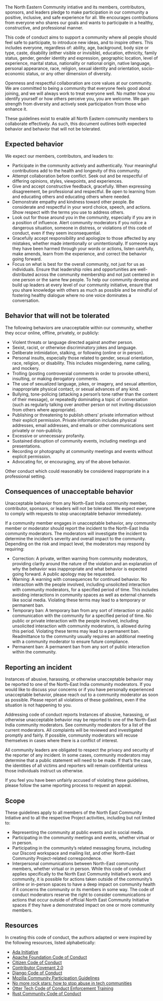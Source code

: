 The North Eastern Community intiative and its members, contributors, sponsors, and leaders pledge to make participation in our community a positive, inclusive, and safe experience for all. 
We encourages contributions from everyone who shares our goals and wants to participate in a healthy, constructive, and professional manner.

This code of conduct aims to support a community where all people should feel safe to participate, to introduce new ideas, and to inspire others. 
This includes everyone, regardless of: ability, age, background, body size or type, caste, disability (either visible or invisible), education, ethnicity, family status, gender, gender identity and expression, geographic location, level of experience, marital status, nationality or national origin, native language, personal appearance, race, religion, sexual identity and orientation, socio-economic status, or any other dimension of diversity.

Openness and respectful collaboration are core values at our community. We are committed to being a community that everyone feels good about joining, and we will always work to treat everyone well. No matter how you identify yourself or how others perceive you, you are welcome. We gain strength from diversity and actively seek participation from those who enhance it.

These guidelines exist to enable all North Eastern community members to collaborate effectively. As such, this document outlines both expected behavior and behavior that will not be tolerated.

## Expected behavior
We expect our members, contributors, and leaders to:

- Participate in the community actively and authentically. Your meaningful contributions add to the health and longevity of this community.
- Attempt collaboration before conflict. Seek out and be respectful of differing opinions, styles, viewpoints, and experiences.
- Give and accept constructive feedback, gracefully. When expressing disagreement, be professional and respectful. Be open to learning from and educating others and educating others where needed.
- Demonstrate empathy and kindness toward other people. Be considerate and respectful in your word choice, speech, and actions. Show respect with the terms you use to address others.
- Look out for those around you in the community, especially if you are in a position of influence. Alert community moderators if you notice a dangerous situation, someone in distress, or violations of this code of conduct, even if they seem inconsequential.
- Gracefully accept responsibility and apologize to those affected by any mistakes, whether made intentionally or unintentionally. If someone says they have been harmed through your words or actions, listen carefully, make amends, learn from the experience, and correct the behavior going forward.
- Focus on what is best for the overall community, not just for us as individuals. Ensure that leadership roles and opportunities are well-distributed across the community membership and not just centered in one person or the same few people. To help our community develop and build up leaders at every level of our community initiative, ensure that you share knowledge with others as much as possible and be mindful of fostering healthy dialogue where no one voice dominates a conversation.


## Behavior that will not be tolerated
The following behaviors are unacceptable within our community, whether they occur online, offline, privately, or publicly:

- Violent threats or language directed against another person.
- Sexist, racist, or otherwise discriminatory jokes and language.
- Deliberate intimidation, stalking, or following (online or in person).
- Personal insults, especially those related to gender, sexual orientation, race, religion, or disability. This includes misgendering, name calling, and mockery.
- Trolling (posting controversial comments in order to provoke others), insulting, or making derogatory comments.
- The use of sexualized language, jokes, or imagery, and sexual attention, inappropriate physical contact, or sexual advances of any kind.
- Bullying, tone-policing (attacking a person’s tone rather than the content of their message), or repeatedly dominating a topic of conversation (such as regularly talking over another person or not inviting discussion from others where appropriate).
- Publishing or threatening to publish others’ private information without their explicit permission. Private information includes physical addresses, email addresses, and emails or other communications sent privately or non-publicly.
- Excessive or unnecessary profanity.
- Sustained disruption of community events, including meetings and presentations.
- Recording or photography at community meetings and events without explicit permission.
- Advocating for, or encouraging, any of the above behavior.</li>

Other conduct which could reasonably be considered inappropriate in a professional setting.

## Consequences of unacceptable behavior
Unacceptable behavior from any North-East India community member, contributor, sponsors, or leaders will not be tolerated. We expect everyone to comply with requests to stop unacceptable behavior immediately.

If a community member engages in unacceptable behavior, any community member or moderator should report the incident to the North-East India community moderators. The moderators will investigate the incident to determine the incident’s severity and overall impact to the community. Depending on the risk and impact level, the moderators may respond by requiring:

- Correction: A private, written warning from community moderators, providing clarity around the nature of the violation and an explanation of why the behavior was inappropriate and what behavior is expected going forward. A public apology may be requested.
- Warning: A warning with consequences for continued behavior. No interaction with the people involved, including unsolicited interaction with community moderators, for a specified period of time. This includes avoiding interactions in community spaces as well as external channels like social media. Violating these terms may lead to a temporary or permanent ban.
- Temporary ban: A temporary ban from any sort of interaction or public communication with the community for a specified period of time. No public or private interaction with the people involved, including unsolicited interaction with community moderators, is allowed during this period. Violating these terms may lead to a permanent ban. Readmittance to the community usually requires an additional meeting with a community moderator to ensure future compliance.
- Permanent ban: A permanent ban from any sort of public interaction within the community.

## Reporting an incident
Instances of abusive, harassing, or otherwise unacceptable behavior may be reported to one of the North-East India community moderators. If you would like to discuss your concerns or if you have personally experienced unacceptable behavior, please reach out to a community moderator as soon as possible. Please report all violations of these guidelines, even if the situation is not happening to you.

Addressing code of conduct reports
Instances of abusive, harassing, or otherwise unacceptable behavior may be reported to one of the North-East India community moderators. See community moderators for a list of the current moderators. All complaints will be reviewed and investigated promptly and fairly. If possible, community moderators will recuse themselves in cases where there is a conflict of interest.

All community leaders are obligated to respect the privacy and security of the reporter of any incident. In some cases, community moderators may determine that a public statement will need to be made. If that’s the case, the identities of all victims and reporters will remain confidential unless those individuals instruct us otherwise.

If you feel you have been unfairly accused of violating these guidelines, please follow the same reporting process to request an appeal.

## Scope
These guidelines apply to all members of the North East Community Intiative and to all the respective Project activities, including but not limited to:

- Representing the community at public events and in social media.
- Participating in the community meetings and events, whether virtual or in person.
- Participating in the community’s related messaging forums, including our Discord workspace and mailing list, and other North-East Community Project-related correspondence.
- Interpersonal communications between North-East community members, whether virtual or in person.
While this code of conduct applies specifically to the North East Community Initiative’s work and community, it is possible for actions taken outside of the community’s online or in-person spaces to have a deep impact on community health if it concerns the community or its members in some way. The code of conduct moderators reserve the right to consider communications or actions that occur outside of official North East Community Initiative spaces if they have a demonstrated impact on one or more community members.

## Resources 
In creating this code of conduct, the authors adapted or were inspired by the following resources, listed alphabetically:

- [Ada Initiative](https://adainitiative.org/2014/02/18/howto-design-a-code-of-conduct-for-your-community/)
- [Apache Foundation Code of Conduct](http://www.apache.org/foundation/policies/conduct#code-of-conduct)
- [Citizen Code of Conduct](https://github.com/stumpsyn/policies/blob/master/citizen_code_of_conduct.md)
- [Contributor Covenant 2.0](https://www.contributor-covenant.org/version/2/0/code_of_conduct/)
- [Django Code of Conduct](https://www.djangoproject.com/conduct/)
- [Mozilla Community Participation Guidelines](https://www.mozilla.org/en-US/about/governance/policies/participation/)
- [No more rock stars: how to stop abuse in tech communities](https://hypatia.ca/2016/06/21/no-more-rock-stars/)
- [Otter Tech Code of Conduct Enforcement Training](https://otter.technology/code-of-conduct-training/)
- [Rust Community Code of Conduct](https://www.rust-lang.org/policies/code-of-conduct)
